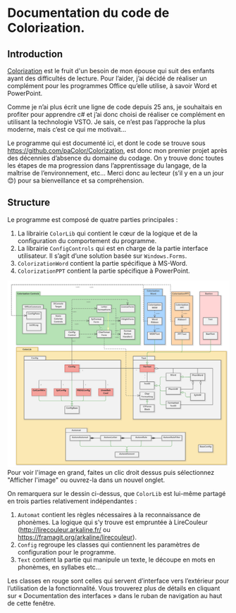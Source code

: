 # Documentation du code de **Coloriƨation**.
## Introduction
[Coloriƨation](https://colorization.ch) est le fruit d'un besoin de mon épouse qui suit des enfants ayant des difficultés de lecture. Pour l’aider, j’ai décidé de réaliser un complément pour les programmes Office qu’elle utilise, à savoir Word et PowerPoint.

Comme je n’ai plus écrit une ligne de code depuis 25 ans, je souhaitais en profiter pour apprendre c# et j’ai donc choisi de réaliser ce complément en utilisant la technologie VSTO. Je sais, ce n’est pas l’approche la plus moderne, mais c’est ce qui me motivait…

Le programme qui est documenté ici, et dont le code se trouve sous https://github.com/paColor/Colorization, est donc mon premier projet après des décennies d’absence du domaine du codage. On y trouve donc toutes les étapes de ma progression dans l’apprentissage du langage, de la maîtrise de l’environnement, etc… Merci donc au lecteur (s’il y en a un jour 😊) pour sa bienveillance et sa compréhension.

## Structure
Le programme est composé de quatre parties principales :
1.	La librairie `ColorLib` qui contient le cœur de la logique et de la configuration du comportement du programme.
2.	La librairie `ConfigControls` qui est en charge de la partie interface utilisateur. Il s’agit d’une solution basée sur `Windows.Forms`.
3.	`ColorizationWord` contient la partie spécifique à MS-Word.
4.	`ColorizationPPT` contient la partie spécifique à PowerPoint. 

![Aperçu des classes](images/Les_classes.png)
Pour voir l'image en grand, faites un clic droit dessus puis sélectionnez "Afficher l'image" ou ouvrez-la dans un nouvel onglet.

On remarquera sur le dessin ci-dessus, que `ColorLib` est lui-même partagé en trois parties relativement indépendantes :
1.	`Automat` contient les règles nécessaires à la reconnaissance de phonèmes. La logique qui s’y trouve est empruntée à LireCouleur (http://lirecouleur.arkaline.fr/ ou https://framagit.org/arkaline/lirecouleur). 
2.	`Config` regroupe les classes qui contiennent les paramètres de configuration pour le programme. 
3.	`Text` contient la partie qui manipule un texte, le découpe en mots en phonèmes, en syllabes etc…

Les classes en rouge sont celles qui servent d’interface vers l’extérieur pour l’utilisation de la fonctionnalité.
Vous trouverez plus de détails en cliquant sur « Documentation des interfaces » dans le ruban de navigation au haut de cette fenêtre. 
